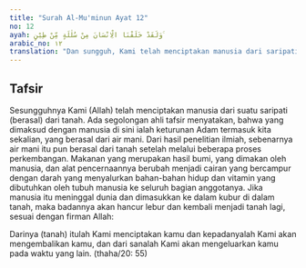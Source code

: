 ```yaml
---
title: "Surah Al-Mu'minun Ayat 12"
no: 12
ayah: وَلَقَدْ خَلَقْنَا الْاِنْسَانَ مِنْ سُلٰلَةٍ مِّنْ طِيْنٍ ۚ
arabic_no: ١٢
translation: "Dan sungguh, Kami telah menciptakan manusia dari saripati (berasal) dari tanah."
---
```


## Tafsir

Sesungguhnya Kami (Allah) telah menciptakan manusia dari suatu saripati (berasal) dari tanah. Ada segolongan ahli tafsir menyatakan, bahwa yang dimaksud dengan manusia di sini ialah keturunan Adam termasuk kita sekalian, yang berasal dari air mani. Dari hasil penelitian ilmiah, sebenarnya air mani itu pun berasal dari tanah setelah melalui beberapa proses perkembangan. Makanan yang merupakan hasil bumi, yang dimakan oleh manusia, dan alat pencernaannya berubah menjadi cairan yang bercampur dengan darah yang menyalurkan bahan-bahan hidup dan vitamin yang dibutuhkan oleh tubuh manusia ke seluruh bagian anggotanya. Jika manusia itu meninggal dunia dan dimasukkan ke dalam kubur di dalam tanah, maka badannya akan hancur lebur dan kembali menjadi tanah lagi, sesuai dengan firman Allah:

Darinya (tanah) itulah Kami menciptakan kamu dan kepadanyalah Kami akan mengembalikan kamu, dan dari sanalah Kami akan mengeluarkan kamu pada waktu yang lain. (thaha/20: 55)